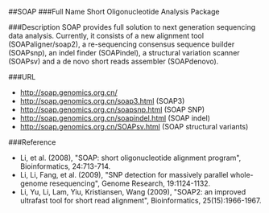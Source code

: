 ##SOAP
###Full Name
Short Oligonucleotide Analysis Package

###Description
SOAP provides full solution to next generation sequencing data analysis. Currently, it consists of a new alignment tool (SOAPaligner/soap2), a re-sequencing consensus sequence builder (SOAPsnp), an indel finder (SOAPindel), a structural variation scanner (SOAPsv) and a de novo short reads assembler (SOAPdenovo).

###URL
* http://soap.genomics.org.cn/
* http://soap.genomics.org.cn/soap3.html (SOAP3)
* http://soap.genomics.org.cn/soapsnp.html (SOAP SNP)
* http://soap.genomics.org.cn/soapindel.html (SOAP indel)
* http://soap.genomics.org.cn/SOAPsv.html (SOAP structural variants)

###Reference
* Li, et al. (2008), "SOAP: short oligonucleotide alignment program", Bioinformatics, 24:713-714.
* Li, Li, Fang, et al. (2009), "SNP detection for massively parallel whole-genome resequencing", Genome Research, 19:1124-1132.
* Li, Yu, Li, Lam, Yiu, Kristiansen, Wang (2009), "SOAP2: an improved ultrafast tool for short read alignment", Bioinformatics, 25(15):1966-1967.


